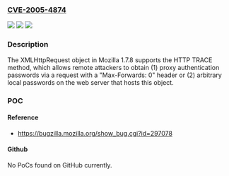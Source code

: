 ### [CVE-2005-4874](https://cve.mitre.org/cgi-bin/cvename.cgi?name=CVE-2005-4874)
![](https://img.shields.io/static/v1?label=Product&message=n%2Fa&color=blue)
![](https://img.shields.io/static/v1?label=Version&message=n%2Fa&color=blue)
![](https://img.shields.io/static/v1?label=Vulnerability&message=n%2Fa&color=brighgreen)

### Description

The XMLHttpRequest object in Mozilla 1.7.8 supports the HTTP TRACE method, which allows remote attackers to obtain (1) proxy authentication passwords via a request with a "Max-Forwards: 0" header or (2) arbitrary local passwords on the web server that hosts this object.

### POC

#### Reference
- https://bugzilla.mozilla.org/show_bug.cgi?id=297078

#### Github
No PoCs found on GitHub currently.

